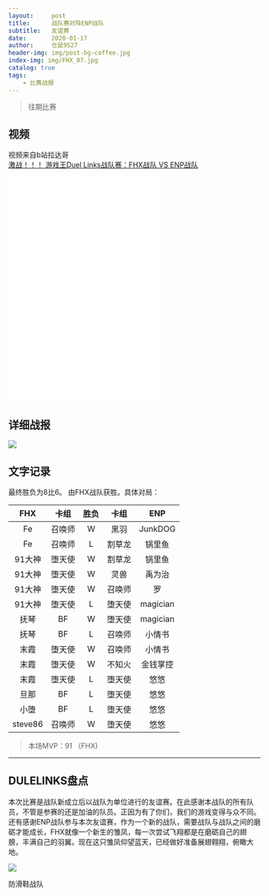 ```yaml
---
layout:     post
title:      战队赛对阵ENP战队
subtitle:   友谊赛
date:       2020-01-17
author:     仓鼠9527
header-img: img/post-bg-coffee.jpg
index-img: img/FHX_07.jpg
catalog: true
tags:
    - 比赛战报
---
```

>往期比赛

## 视频

视频来自b站拉达哥
<br>
[激战！！！ 游戏王Duel Links战队赛：FHX战队 VS ENP战队](https://www.bilibili.com/video/av83796800)
<br>
<iframe src="//player.bilibili.com/player.html?aid=83796800&cid=143321994&page=1" scrolling="no" border="0" frameborder="no" framespacing="0" allowfullscreen="true"> </iframe>
<iframe src="//player.bilibili.com/player.html?aid=83796800&cid=143323461&page=2" scrolling="no" border="0" frameborder="no" framespacing="0" allowfullscreen="true"> </iframe>
<iframe src="//player.bilibili.com/player.html?aid=83796800&cid=143326149&page=3" scrolling="no" border="0" frameborder="no" framespacing="0" allowfullscreen="true"> </iframe>

## 详细战报

![](https://ftp.bmp.ovh/imgs/2020/02/14e008255756ca70.png)





## 文字记录

最终胜负为8比6。
由FHX战队获胜。具体对局：

|FHX|卡组| 胜负| 卡组|ENP|
|:-:|:-:| :-:|:-:|:-:|
|Fe| 召唤师  | W |黑羽 |JunkDOG |
|Fe|召唤师|L|割草龙|锅里鱼|
|91大神|堕天使| W|割草龙|锅里鱼|
|91大神|堕天使| W|灵兽|禹为治|
|91大神|堕天使| W|召唤师|罗|
|91大神|堕天使|L|堕天使|magician|
|抚琴|BF|W|堕天使|magician|
|抚琴|BF|L|召唤师|小情书|
|末霞|堕天使|W|召唤师|小情书|
|末霞|堕天使|W|不知火|金钱掌控|
|末霞|堕天使|L|堕天使|悠悠|
|旦那|BF|L|堕天使|悠悠|
|小堕|BF|L|堕天使|悠悠|
|steve86|召唤师|W|堕天使|悠悠|


>本场MVP：91    （FHX)   

----

## DULELINKS盘点




本次比赛是战队新成立后以战队为单位进行的友谊赛。在此感谢本战队的所有队员，不管是参赛的还是加油的队员。正因为有了你们，我们的游戏变得与众不同。
<br/>
还有感谢ENP战队参与本次友谊赛，作为一个新的战队，需要战队与战队之间的磨砺才能成长，FHX就像一个新生的雏凤，每一次尝试飞翔都是在磨砺自己的翅膀，丰满自己的羽翼。现在这只雏凤仰望蓝天，已经做好准备展翅翱翔，俯瞰大地。

![](https://ftp.bmp.ovh/imgs/2020/02/cf68a58bd43dd722.png)



防滑鞋战队
